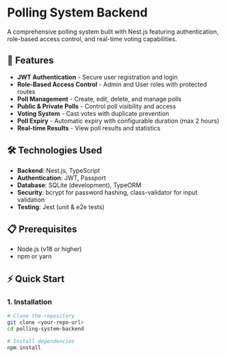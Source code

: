 # Polling System Backend

A comprehensive polling system built with Nest.js featuring authentication, role-based access control, and real-time voting capabilities.

## 🚀 Features

- **JWT Authentication** - Secure user registration and login
- **Role-Based Access Control** - Admin and User roles with protected routes
- **Poll Management** - Create, edit, delete, and manage polls
- **Public & Private Polls** - Control poll visibility and access
- **Voting System** - Cast votes with duplicate prevention
- **Poll Expiry** - Automatic expiry with configurable duration (max 2 hours)
- **Real-time Results** - View poll results and statistics

## 🛠️ Technologies Used

- **Backend**: Nest.js, TypeScript
- **Authentication**: JWT, Passport
- **Database**: SQLite (development), TypeORM
- **Security**: bcrypt for password hashing, class-validator for input validation
- **Testing**: Jest (unit & e2e tests)

## 📋 Prerequisites

- Node.js (v18 or higher)
- npm or yarn

## ⚡ Quick Start

### 1. Installation

```bash
# Clone the repository
git clone <your-repo-url>
cd polling-system-backend

# Install dependencies
npm install